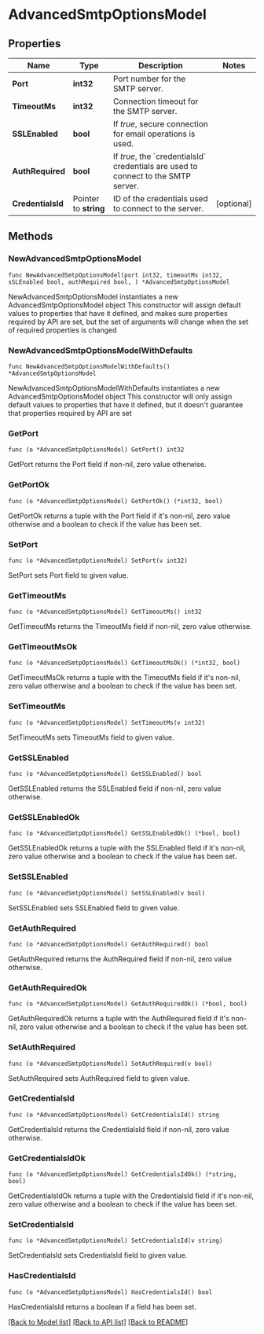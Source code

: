 # AdvancedSmtpOptionsModel

## Properties

Name | Type | Description | Notes
------------ | ------------- | ------------- | -------------
**Port** | **int32** | Port number for the SMTP server. | 
**TimeoutMs** | **int32** | Connection timeout for the SMTP server. | 
**SSLEnabled** | **bool** | If *true*, secure connection for email operations is used. | 
**AuthRequired** | **bool** | If *true*, the &#x60;credentialsId&#x60; credentials are used to connect to the SMTP server. | 
**CredentialsId** | Pointer to **string** | ID of the credentials used to connect to the server. | [optional] 

## Methods

### NewAdvancedSmtpOptionsModel

`func NewAdvancedSmtpOptionsModel(port int32, timeoutMs int32, sSLEnabled bool, authRequired bool, ) *AdvancedSmtpOptionsModel`

NewAdvancedSmtpOptionsModel instantiates a new AdvancedSmtpOptionsModel object
This constructor will assign default values to properties that have it defined,
and makes sure properties required by API are set, but the set of arguments
will change when the set of required properties is changed

### NewAdvancedSmtpOptionsModelWithDefaults

`func NewAdvancedSmtpOptionsModelWithDefaults() *AdvancedSmtpOptionsModel`

NewAdvancedSmtpOptionsModelWithDefaults instantiates a new AdvancedSmtpOptionsModel object
This constructor will only assign default values to properties that have it defined,
but it doesn't guarantee that properties required by API are set

### GetPort

`func (o *AdvancedSmtpOptionsModel) GetPort() int32`

GetPort returns the Port field if non-nil, zero value otherwise.

### GetPortOk

`func (o *AdvancedSmtpOptionsModel) GetPortOk() (*int32, bool)`

GetPortOk returns a tuple with the Port field if it's non-nil, zero value otherwise
and a boolean to check if the value has been set.

### SetPort

`func (o *AdvancedSmtpOptionsModel) SetPort(v int32)`

SetPort sets Port field to given value.


### GetTimeoutMs

`func (o *AdvancedSmtpOptionsModel) GetTimeoutMs() int32`

GetTimeoutMs returns the TimeoutMs field if non-nil, zero value otherwise.

### GetTimeoutMsOk

`func (o *AdvancedSmtpOptionsModel) GetTimeoutMsOk() (*int32, bool)`

GetTimeoutMsOk returns a tuple with the TimeoutMs field if it's non-nil, zero value otherwise
and a boolean to check if the value has been set.

### SetTimeoutMs

`func (o *AdvancedSmtpOptionsModel) SetTimeoutMs(v int32)`

SetTimeoutMs sets TimeoutMs field to given value.


### GetSSLEnabled

`func (o *AdvancedSmtpOptionsModel) GetSSLEnabled() bool`

GetSSLEnabled returns the SSLEnabled field if non-nil, zero value otherwise.

### GetSSLEnabledOk

`func (o *AdvancedSmtpOptionsModel) GetSSLEnabledOk() (*bool, bool)`

GetSSLEnabledOk returns a tuple with the SSLEnabled field if it's non-nil, zero value otherwise
and a boolean to check if the value has been set.

### SetSSLEnabled

`func (o *AdvancedSmtpOptionsModel) SetSSLEnabled(v bool)`

SetSSLEnabled sets SSLEnabled field to given value.


### GetAuthRequired

`func (o *AdvancedSmtpOptionsModel) GetAuthRequired() bool`

GetAuthRequired returns the AuthRequired field if non-nil, zero value otherwise.

### GetAuthRequiredOk

`func (o *AdvancedSmtpOptionsModel) GetAuthRequiredOk() (*bool, bool)`

GetAuthRequiredOk returns a tuple with the AuthRequired field if it's non-nil, zero value otherwise
and a boolean to check if the value has been set.

### SetAuthRequired

`func (o *AdvancedSmtpOptionsModel) SetAuthRequired(v bool)`

SetAuthRequired sets AuthRequired field to given value.


### GetCredentialsId

`func (o *AdvancedSmtpOptionsModel) GetCredentialsId() string`

GetCredentialsId returns the CredentialsId field if non-nil, zero value otherwise.

### GetCredentialsIdOk

`func (o *AdvancedSmtpOptionsModel) GetCredentialsIdOk() (*string, bool)`

GetCredentialsIdOk returns a tuple with the CredentialsId field if it's non-nil, zero value otherwise
and a boolean to check if the value has been set.

### SetCredentialsId

`func (o *AdvancedSmtpOptionsModel) SetCredentialsId(v string)`

SetCredentialsId sets CredentialsId field to given value.

### HasCredentialsId

`func (o *AdvancedSmtpOptionsModel) HasCredentialsId() bool`

HasCredentialsId returns a boolean if a field has been set.


[[Back to Model list]](../README.md#documentation-for-models) [[Back to API list]](../README.md#documentation-for-api-endpoints) [[Back to README]](../README.md)


